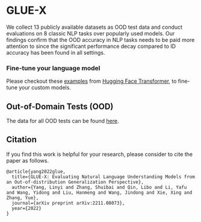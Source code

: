 # GLUE-X
We collect 13 publicly available datasets as OOD test data and conduct evaluations on 8 classic NLP tasks over popularly used models. Our findings confirm that the OOD accuracy in NLP tasks needs to be paid more attention to since the significant performance decay compared to ID accuracy has been found in all settings.

### Fine-tune your language model

Please checkout these [examples](https://huggingface.co/transformers/custom_datasets.html) from [Hugging Face Transformer](https://huggingface.co/), to fine-tune your custom models.

## Out-of-Domain Tests (OOD)

The data for all OOD tests can be found [here](https://drive.google.com/drive/folders/1BcwjmVOqq96igfbB2MCXwLzthFX7XEhy?usp=sharing).

## Citation

If you find this work is helpful for your research, please consider to cite the paper as follows.

    @article{yang2022glue,
      title={GLUE-X: Evaluating Natural Language Understanding Models from an Out-of-distribution Generalization Perspective},
      author={Yang, Linyi and Zhang, Shuibai and Qin, Libo and Li, Yafu and Wang, Yidong and Liu, Hanmeng and Wang, Jindong and Xie, Xing and Zhang, Yue},
      journal={arXiv preprint arXiv:2211.08073},
      year={2022}
    }
